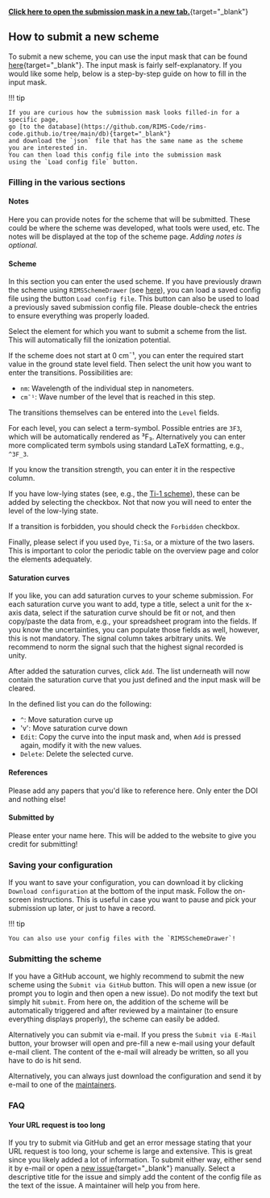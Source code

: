 [**Click here to open the submission mask in a new tab.**](https://rims-code.github.io/rimsdb_scheme_submission){target="_blank"}

## How to submit a new scheme

To submit a new scheme,
you can use the input mask that can be found 
[here](https://rims-code.github.io/rimsdb_scheme_submission){target="_blank"}.
The input mask is fairly self-explanatory.
If you would like some help, 
below is a step-by-step guide on how to fill in the input mask.

!!! tip

    If you are curious how the submission mask looks filled-in for a specific page,
    go [to the database](https://github.com/RIMS-Code/rims-code.github.io/tree/main/db){target="_blank"} 
    and download the `json` file that has the same name as the scheme
    you are interested in.
    You can then load this config file into the submission mask 
    using the `Load config file` button.



### Filling in the various sections


#### Notes

Here you can provide notes for the scheme that will be submitted.
These could be where the scheme was developed,
what tools were used, etc.
The notes will be displayed at the top of the scheme page.
*Adding notes is optional.*

#### Scheme

In this section you can enter the used scheme.
If you have previously drawn the scheme using `RIMSSchemeDrawer`
(see [here](../tools/rimsschemedrawer.md)),
you can load a saved config file using the button `Load config file`.
This button can also be used to load a previously saved submission config file.
Please double-check the entries to ensure everything was properly loaded.

Select the element for which you want to submit a scheme from the list.
This will automatically fill the ionization potential.

If the scheme does not start at 0 cm¯¹,
you can enter the required start value in the ground state level field.
Then select the unit how you want to enter the transitions. 
Possibilities are:

- `nm`: Wavelength of the individual step in nanometers.
- `cm¯¹`: Wave number of the level that is reached in this step.

The transitions themselves can be entered into the `Level` fields.

For each level, you can select a term-symbol.
Possible entries are `3F3`,
which will be automatically rendered as ³F₃.
Alternatively you can enter more complicated term symbols
using standard LaTeX formatting, e.g., `^3F_3`.

If you know the transition strength,
you can enter it in the respective column.

If you have low-lying states
(see, e.g., the [Ti-1 scheme](../schemes/ti/ti-001.md)),
these can be added by selecting the checkbox.
Not that now you will need to enter the level of the low-lying state.

If a transition is forbidden,
you should check the `Forbidden` checkbox.

Finally, please select if you used `Dye`, `Ti:Sa`, or a mixture of the two lasers.
This is important to color the periodic table on the overview page
and color the elements adequately.

#### Saturation curves

If you like, you can add saturation curves to your scheme submission.
For each saturation curve you want to add, type a title,
select a unit for the x-axis data,
select if the saturation curve should be fit or not,
and then copy/paste the data from, e.g., your spreadsheet program
into the fields. 
If you know the uncertainties, you can populate those fields as well,
however, this is not mandatory.
The signal column takes arbitrary units. 
We recommend to norm the signal such that the highest signal recorded is unity.

After added the saturation curves, click `Add`. 
The list underneath will now contain the saturation curve that you just defined
and the input mask will be cleared.

In the defined list you can do the following:

- `^`: Move saturation curve up
- 'v': Move saturation curve down
- `Edit`: Copy the curve into the input mask and, when `Add` is pressed again, modify it with the new values.
- `Delete`: Delete the selected curve.

#### References

Please add any papers that you'd like to reference here. 
Only enter the DOI and nothing else!

#### Submitted by

Please enter your name here.
This will be added to the website to give you credit for submitting!

### Saving your configuration

If you want to save your configuration, 
you can download it by clicking `Download configuration`
at the bottom of the input mask.
Follow the on-screen instructions.
This is useful in case you want to pause and pick your submission up later,
or just to have a record.

!!! tip

    You can also use your config files with the `RIMSSchemeDrawer`!

### Submitting the scheme

If you have a GitHub account, we highly recommend to submit the new scheme
using the `Submit via GitHub` button.
This will open a new issue (or prompt you to login and then open a new issue).
Do not modify the text but simply hit `submit`. 
From here on, the addition of the scheme will be automatically triggered
and after reviewed by a maintainer (to ensure everything displays properly),
the scheme can easily be added.

Alternatively you can submit via e-mail. 
If you press the `Submit via E-Mail` button,
your browser will open and pre-fill a new e-mail using your default
e-mail client.
The content of the e-mail will already be written, 
so all you have to do is hit send.

Alternatively, you can always just download the configuration
and send it by e-mail to one of the [maintainers](../about/maintainers.md).

### FAQ

#### Your URL request is too long

If you try to submit via GitHub and get an error message stating
that your URL request is too long, your scheme is large and extensive.
This is great since you likely added a lot of information.
To submit either way, either send it by e-mail or open a 
[new issue](https://github.com/RIMS-Code/RIMSSchemeDrawer/issues){target="_blank"}
manually. 
Select a descriptive title for the issue
and simply add the content of the config file 
as the text of the issue.
A maintainer will help you from here.